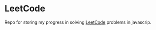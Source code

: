 # LeetCode

Repo for storing my progress in solving [LeetCode](https://leetcode.com/problemset/all/) problems in javascrip.

